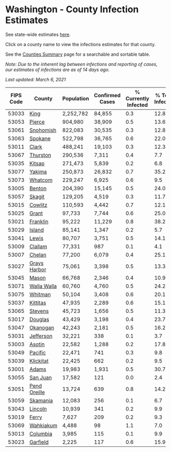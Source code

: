 # Washington - County Infection Estimates

See state-wide estimates [here](/infections/us-wa).

Click on a county name to view the infections estimates for that county.

See the [Counties Summary](/infections/summary-counties) page for a searchable and sortable table.

*Note: Due to the inherent lag between infections and reporting of cases, our estimates of infections are as of 14 days ago.*

*Last updated: March 6, 2021*

|   FIPS Code |                       County |   Population |   Confirmed Cases |   % Currently Infected |   % Total Infected |
|-------------|------------------------------|--------------|-------------------|------------------------|--------------------|
|       53033 |                 [King](king) |    2,252,782 |            84,855 |                    0.3 |               12.8 |
|       53053 |             [Pierce](pierce) |      904,980 |            38,909 |                    0.5 |               13.6 |
|       53061 |       [Snohomish](snohomish) |      822,083 |            30,535 |                    0.3 |               12.8 |
|       53063 |           [Spokane](spokane) |      522,798 |            36,765 |                    0.6 |               22.0 |
|       53011 |               [Clark](clark) |      488,241 |            19,103 |                    0.3 |               12.3 |
|       53067 |         [Thurston](thurston) |      290,536 |             7,311 |                    0.4 |                7.7 |
|       53035 |             [Kitsap](kitsap) |      271,473 |             5,839 |                    0.2 |                6.8 |
|       53077 |             [Yakima](yakima) |      250,873 |            26,832 |                    0.7 |               35.2 |
|       53073 |           [Whatcom](whatcom) |      229,247 |             6,925 |                    0.6 |                9.5 |
|       53005 |             [Benton](benton) |      204,390 |            15,145 |                    0.5 |               24.0 |
|       53057 |             [Skagit](skagit) |      129,205 |             4,519 |                    0.3 |               11.7 |
|       53015 |           [Cowlitz](cowlitz) |      110,593 |             4,442 |                    0.7 |               12.1 |
|       53025 |               [Grant](grant) |       97,733 |             7,744 |                    0.6 |               25.0 |
|       53021 |         [Franklin](franklin) |       95,222 |            11,229 |                    0.8 |               38.2 |
|       53029 |             [Island](island) |       85,141 |             1,347 |                    0.2 |                5.7 |
|       53041 |               [Lewis](lewis) |       80,707 |             3,751 |                    0.5 |               14.1 |
|       53009 |           [Clallam](clallam) |       77,331 |               987 |                    0.1 |                4.1 |
|       53007 |             [Chelan](chelan) |       77,200 |             6,079 |                    0.4 |               25.1 |
|       53027 | [Grays Harbor](grays-harbor) |       75,061 |             3,398 |                    0.5 |               13.3 |
|       53045 |               [Mason](mason) |       66,768 |             2,346 |                    0.4 |               10.9 |
|       53071 |   [Walla Walla](walla-walla) |       60,760 |             4,760 |                    0.5 |               24.2 |
|       53075 |           [Whitman](whitman) |       50,104 |             3,408 |                    0.6 |               20.1 |
|       53037 |         [Kittitas](kittitas) |       47,935 |             2,289 |                    0.6 |               15.1 |
|       53065 |           [Stevens](stevens) |       45,723 |             1,656 |                    0.5 |               11.3 |
|       53017 |           [Douglas](douglas) |       43,429 |             3,198 |                    0.4 |               23.7 |
|       53047 |         [Okanogan](okanogan) |       42,243 |             2,181 |                    0.5 |               16.2 |
|       53031 |       [Jefferson](jefferson) |       32,221 |               338 |                    0.1 |                3.7 |
|       53003 |             [Asotin](asotin) |       22,582 |             1,288 |                    0.2 |               17.8 |
|       53049 |           [Pacific](pacific) |       22,471 |               741 |                    0.3 |                9.8 |
|       53039 |       [Klickitat](klickitat) |       22,425 |               662 |                    0.2 |                9.5 |
|       53001 |               [Adams](adams) |       19,983 |             1,931 |                    0.5 |               30.7 |
|       53055 |         [San Juan](san-juan) |       17,582 |               121 |                    0.0 |                2.4 |
|       53051 | [Pend Oreille](pend-oreille) |       13,724 |               639 |                    0.8 |               14.2 |
|       53059 |         [Skamania](skamania) |       12,083 |               256 |                    0.1 |                6.7 |
|       53043 |           [Lincoln](lincoln) |       10,939 |               341 |                    0.2 |                9.9 |
|       53019 |               [Ferry](ferry) |        7,627 |               209 |                    0.2 |                9.3 |
|       53069 |       [Wahkiakum](wahkiakum) |        4,488 |                98 |                    1.1 |                7.0 |
|       53013 |         [Columbia](columbia) |        3,985 |               115 |                    0.1 |                9.9 |
|       53023 |         [Garfield](garfield) |        2,225 |               117 |                    0.6 |               15.9 |